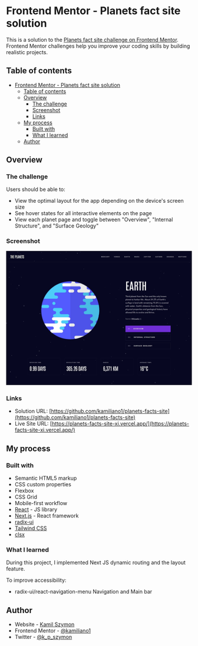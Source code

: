 # Frontend Mentor - Planets fact site solution

This is a solution to the [Planets fact site challenge on Frontend Mentor](https://www.frontendmentor.io/challenges/planets-fact-site-gazqN8w_f). Frontend Mentor challenges help you improve your coding skills by building realistic projects.

## Table of contents

- [Frontend Mentor - Planets fact site solution](#frontend-mentor---planets-fact-site-solution)
  - [Table of contents](#table-of-contents)
  - [Overview](#overview)
    - [The challenge](#the-challenge)
    - [Screenshot](#screenshot)
    - [Links](#links)
  - [My process](#my-process)
    - [Built with](#built-with)
    - [What I learned](#what-i-learned)
  - [Author](#author)

## Overview

### The challenge

Users should be able to:

- View the optimal layout for the app depending on the device's screen size
- See hover states for all interactive elements on the page
- View each planet page and toggle between "Overview", "Internal Structure", and "Surface Geology"

### Screenshot

![Planets fact site screenshot](./screenshot.jpeg)

### Links

- Solution URL: [https://github.com/kamiliano1/planets-facts-site](https://github.com/kamiliano1/planets-facts-site)
- Live Site URL: [https://planets-facts-site-xi.vercel.app/](https://planets-facts-site-xi.vercel.app/)

## My process

### Built with

- Semantic HTML5 markup
- CSS custom properties
- Flexbox
- CSS Grid
- Mobile-first workflow
- [React](https://reactjs.org/) - JS library
- [Next.js](https://nextjs.org/) - React framework
- [radix-ui](https://www.radix-ui.com/)
- [Tailwind CSS](https://tailwindcss.com/)
- [clsx](https://www.npmjs.com/package/clsx)

### What I learned

During this project, I implemented Next JS dynamic routing and the layout feature.

To improve accessibility:

- radix-ui/react-navigation-menu Navigation and Main bar

## Author

- Website - [Kamil Szymon](https://github.com/kamiliano1)
- Frontend Mentor - [@kamiliano1](https://www.frontendmentor.io/profile/kamiliano1)
- Twitter - [@k_p_szymon](https://twitter.com/k_p_szymon)
